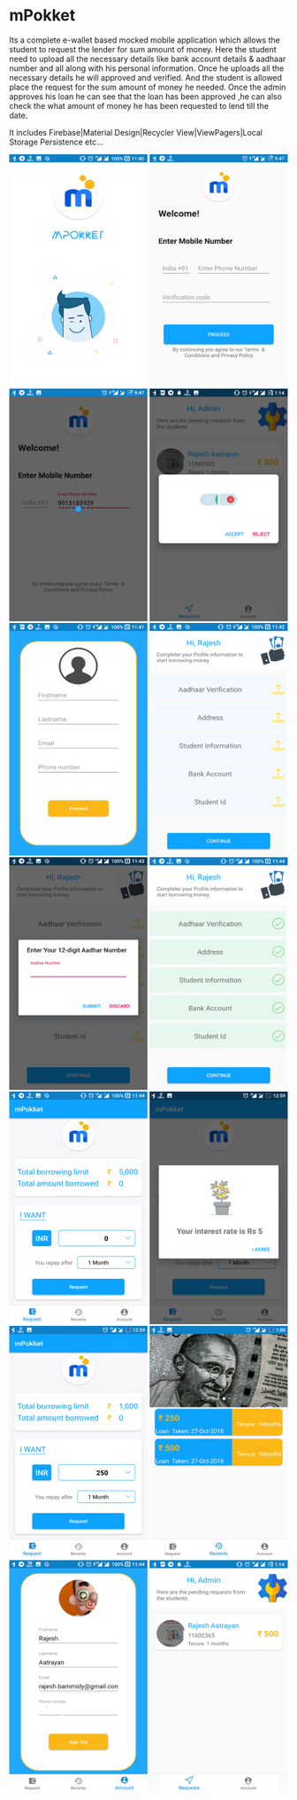 # mPokket
Its a complete e-wallet based mocked mobile application which allows the student to request the lender for sum amount of money.
Here the student need to upload all the necessary details like bank account details & aadhaar number and all along with his personal information.
Once he uploads all the necessary details he will approved and verified.
And the student is allowed place the request for the sum amount of money he needed.
Once the admin approves his loan he can see that the loan has been approved ,he can also check the what amount of money he has been requested to lend till the date.

It includes Firebase|Material Design|Recycler View|ViewPagers|Local Storage Persistence etc...

<div>
<img src="https://github.com/RajeshAatrayan/mPokket/blob/master/11.png" height="420" width="250"/>
<img src="https://github.com/RajeshAatrayan/mPokket/blob/master/06.png" height="420" width="250"/>
<img src="https://github.com/RajeshAatrayan/mPokket/blob/master/07.png" height="420" width="250"/>
<img src="https://github.com/RajeshAatrayan/mPokket/blob/master/01.png" height="420" width="250"/>
<img src="https://github.com/RajeshAatrayan/mPokket/blob/master/02.png" height="420" width="250"/>
<img src="https://github.com/RajeshAatrayan/mPokket/blob/master/03.png" height="420" width="250"/>
<img src="https://github.com/RajeshAatrayan/mPokket/blob/master/04.png" height="420" width="250"/>
<img src="https://github.com/RajeshAatrayan/mPokket/blob/master/05.png" height="420" width="250"/>


<img src="https://github.com/RajeshAatrayan/mPokket/blob/master/08.png" height="420" width="250"/>
<img src="https://github.com/RajeshAatrayan/mPokket/blob/master/09.png" height="420" width="250"/>
<img src="https://github.com/RajeshAatrayan/mPokket/blob/master/10.png" height="420" width="250"/>

<img src="https://github.com/RajeshAatrayan/mPokket/blob/master/12.png" height="420" width="250"/>
<img src="https://github.com/RajeshAatrayan/mPokket/blob/master/15.png" height="420" width="250"/>
<img src="https://github.com/RajeshAatrayan/mPokket/blob/master/14.png" height="420" width="250"/>
</div>
